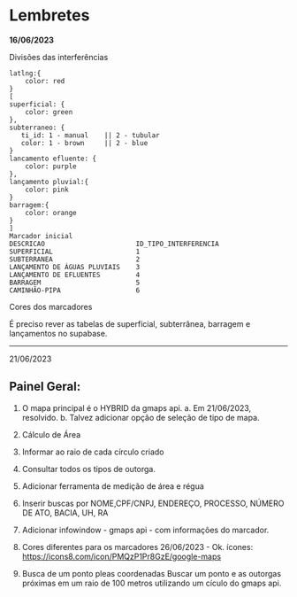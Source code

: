 
# Lembretes

**16/06/2023**

Divisões das interferências

```
latlng:{
    color: red
}
[
superficial: {
    color: green
}, 
subterraneo: {
   ti_id: 1 - manual    || 2 - tubular
   color: 1 - brown     || 2 - blue
}
lancamento efluente: {
    color: purple
},
lançamento pluvial:{
    color: pink
}
barragem:{
    color: orange
}
]
Marcador inicial
DESCRICAO	                    ID_TIPO_INTERFERENCIA
SUPERFICIAL	                    1
SUBTERRANEA	                    2
LANÇAMENTO DE ÁGUAS PLUVIAIS	3
LANÇAMENTO DE EFLUENTES	        4
BARRAGEM	                    5
CAMINHÃO-PIPA	                6

```
Cores dos marcadores

É preciso rever as tabelas de superficial, subterrânea, barragem e lançamentos no supabase.

---

21/06/2023

## Painel Geral:

1. O mapa principal é o HYBRID da gmaps api.
    a. Em 21/06/2023, resolvido.
    b. Talvez adicionar opção de seleção de tipo de mapa.
2. Cálculo de Área
3.  Informar ao raio de cada círculo criado
4. Consultar todos os tipos de outorga.
5. Adicionar ferramenta de medição de área e régua
6. Inserir buscas por NOME,CPF/CNPJ, ENDEREÇO, PROCESSO, NÚMERO DE
ATO, BACIA, UH, RA
7. Adicionar infowindow - gmaps api - com informações do marcador.
8. Cores diferentes para os marcadores
    26/06/2023 - Ok.
    ícones: https://icons8.com/icon/PMQzP1Pr8GzE/google-maps

9. Busca de um ponto pleas coordenadas
    Buscar um ponto e as outorgas próximas em um raio de 100 metros utilizando um cículo do gmaps api.




